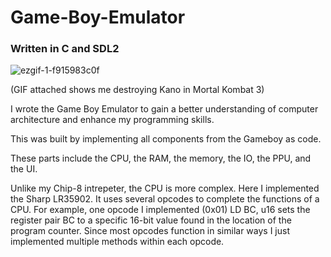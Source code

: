 # Game-Boy-Emulator
### Written in C and SDL2


![ezgif-1-f915983c0f](https://github.com/user-attachments/assets/4c8b1b3b-d28a-49da-a8d7-aa0eba2e9790)

(GIF attached shows me destroying Kano in Mortal Kombat 3)




I wrote the Game Boy Emulator to gain a better understanding of computer architecture and enhance my programming skills.

This was built by implementing all components from the Gameboy as code.

These parts include the CPU, the RAM, the memory, the IO, the PPU, and the UI. 

Unlike my Chip-8 intrepeter, the CPU is more complex. Here I implemented the Sharp LR35902. It uses several opcodes to complete the functions of a CPU. For example, one opcode I implemented (0x01) LD BC, u16 sets the register pair BC to a specific 16-bit value found in the location of the program counter. Since most opcodes function in similar ways I just implemented multiple methods within each opcode.


